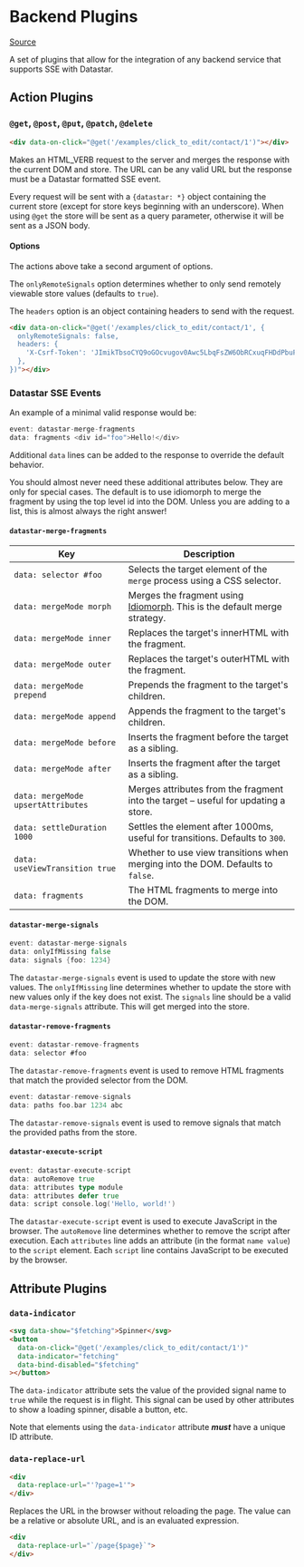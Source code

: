# Backend Plugins

[Source](https://github.com/starfederation/datastar/blob/main/packages/library/src/lib/plugins/official/backend.ts)

A set of plugins that allow for the integration of any backend service that supports SSE with Datastar.

## Action Plugins

### `@get`, `@post`, `@put`, `@patch`, `@delete`

```html
<div data-on-click="@get('/examples/click_to_edit/contact/1')"></div>
```

Makes an HTML_VERB request to the server and merges the response with the current DOM and store. The URL can be any valid URL but the response must be a Datastar formatted SSE event.

Every request will be sent with a `{datastar: *}` object containing the current store (except for store keys beginning with an underscore). When using `@get` the store will be sent as a query parameter, otherwise it will be sent as a JSON body.

#### Options

The actions above take a second argument of options.

The `onlyRemoteSignals` option determines whether to only send remotely viewable store values (defaults to `true`).

The `headers` option is an object containing headers to send with the request.

```html
<div data-on-click="@get('/examples/click_to_edit/contact/1', {
  onlyRemoteSignals: false,
  headers: {
    'X-Csrf-Token': 'JImikTbsoCYQ9oGOcvugov0Awc5LbqFsZW6ObRCxuqFHDdPbuFyc4ksPVVa9+EB4Ag+VU6rpc680edNFswIRwg==',
  },
})"></div>
```

### Datastar SSE Events

An example of a minimal valid response would be:

```go
event: datastar-merge-fragments
data: fragments <div id="foo">Hello!</div>
```

Additional `data` lines can be added to the response to override the default behavior.

<div class="alert alert-warning">
  <iconify-icon icon="material-symbols:warning-rounded"></iconify-icon>
  <p>
  You should almost never need these additional attributes below. They are only for special cases.
  The default is to use idiomorph to merge the fragment by using the top level id into the DOM.
  Unless you are adding to a list, this is almost always the right answer!
  </p>
</div>

#### `datastar-merge-fragments`

| Key                                | Description                                                                                                             |
|------------------------------------|-------------------------------------------------------------------------------------------------------------------------|
| `data: selector #foo`              | Selects the target element of the `merge` process using a CSS selector.                                                 |
| `data: mergeMode morph`            | Merges the fragment using [Idiomorph](https://github.com/bigskysoftware/idiomorph). This is the default merge strategy. |
| `data: mergeMode inner`            | Replaces the target's innerHTML with the fragment.                                                                      |
| `data: mergeMode outer`            | Replaces the target's outerHTML with the fragment.                                                                      |
| `data: mergeMode prepend`          | Prepends the fragment to the target's children.                                                                         |
| `data: mergeMode append`           | Appends the fragment to the target's children.                                                                          |
| `data: mergeMode before`           | Inserts the fragment before the target as a sibling.                                                                    |
| `data: mergeMode after`            | Inserts the fragment after the target as a sibling.                                                                     |
| `data: mergeMode upsertAttributes` | Merges attributes from the fragment into the target – useful for updating a store.                                      |
| `data: settleDuration 1000`        | Settles the element after 1000ms, useful for transitions. Defaults to `300`.                                            |
| `data: useViewTransition true`     | Whether to use view transitions when merging into the DOM. Defaults to `false`.                                         |
| `data: fragments`                  | The HTML fragments to merge into the DOM.                                                                               |

#### `datastar-merge-signals`

```go
event: datastar-merge-signals
data: onlyIfMissing false
data: signals {foo: 1234}
```

The `datastar-merge-signals` event is used to update the store with new values. The `onlyIfMissing` line determines whether to update the store with new values only if the key does not exist. The `signals` line should be a valid `data-merge-signals` attribute. This will get merged into the store.

#### `datastar-remove-fragments`

```go
event: datastar-remove-fragments
data: selector #foo
```

The `datastar-remove-fragments` event is used to remove HTML fragments that match the provided selector from the DOM.

```go
event: datastar-remove-signals
data: paths foo.bar 1234 abc
```

The `datastar-remove-signals` event is used to remove signals that match the provided paths from the store.

#### `datastar-execute-script`

```go
event: datastar-execute-script
data: autoRemove true
data: attributes type module
data: attributes defer true
data: script console.log('Hello, world!')
```

The `datastar-execute-script` event is used to execute JavaScript in the browser. The `autoRemove` line determines whether to remove the script after execution. Each `attributes` line adds an attribute (in the format `name value`) to the `script` element. Each `script` line contains JavaScript to be executed by the browser.

## Attribute Plugins

### `data-indicator`

```html
<svg data-show="$fetching">Spinner</svg>
<button
  data-on-click="@get('/examples/click_to_edit/contact/1')"
  data-indicator="fetching"
  data-bind-disabled="$fetching"
></button>
```

The `data-indicator` attribute sets the value of the provided signal name to `true` while the request is in flight. This signal can be used by other attributes to show a loading spinner, disable a button, etc.

Note that elements using the `data-indicator` attribute ***must*** have a unique ID attribute.

### `data-replace-url`

```html
<div
  data-replace-url="'?page=1'">
</div>
```

Replaces the URL in the browser without reloading the page. The value can be a relative or absolute URL, and is an evaluated expression.

```html
<div
  data-replace-url="`/page{$page}`">
</div>
```
